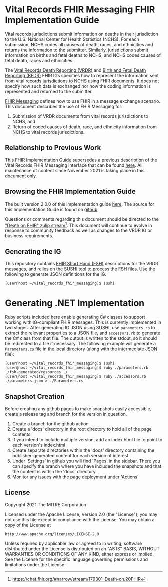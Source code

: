 # Vital Records FHIR Messaging FHIR Implementation Guide


Vital records jurisdictions submit information on deaths in their jurisdiction to the U.S. National Center for Health Statistics (NCHS). For each submission, NCHS codes all causes of death, races, and ethnicities and returns the information to the submitter.  Similarly, jurisdictions submit information on births and fetal deaths to NCHS, and NCHS codes causes of fetal death, races and ethnicities.

The [Vital Records Death Reporting (VRDR)](http://hl7.org/fhir/us/vrdr/) and [Birth and Fetal Death Reporting (BFDR)](http://hl7.org/fhir/us/fhir-bfdr/) FHIR IGs specifies how to represent the information sent from vital records jurisdictions to NCHS using FHIR documents. It does not specify how such data is exchanged nor how the coding information is represented and returned to the submitter.

[FHIR Messaging](http://hl7.org/fhir/messaging.html) defines how to use FHIR in a message exchange scenario. This document describes the use of FHIR Messaging for:

1. Submission of VRDR documents from vital records jurisdictions to NCHS, and
2. Return of coded causes of death, race, and ethnicity information from NCHS to vital records jurisdictions.

## Relationship to Previous Work
This FHIR Implementation Guide supersedes a previous description of the Vital Records FHIR Messaging interface that can be found [here](https://github.com/nightingaleproject/vital_records_fhir_messaging).  All maintenance of content since November 2021 is taking place in this document only.

## Browsing the FHIR Implementation Guide
The built version 2.0.0 of this implementation guide [here](https://nightingaleproject.github.io/vital_records_fhir_messaging_ig/).  The source for this Implementation Guide is found on [github](https://github.com/nightingaleproject/vital_records_fhir_messaging_ig).

Questions or comments regarding this document should be directed to the ["Death on FHIR" zulip stream](https://chat.fhir.org/#narrow/stream/179301-Death-on.20FHIR)[^1]. This document will continue to evolve in response to community feedback as well as changes to the VRDR IG or business requirements.

[^1]: https://chat.fhir.org/#narrow/stream/179301-Death-on.20FHIR


## Generating the IG

This repository contains [FHIR Short Hand (FSH)](https://build.fhir.org/ig/HL7/fhir-shorthand/) descriptions for the VRDR messages, and relies on the [SUSHI tool](https://github.com/FHIR/sushi) to process the FSH files. Use the following to generate JSON definitions for the IG.

```shell
[user@host ~/vital_records_fhir_messaging]$ sushi
```

# Generating .NET Implementation

Ruby scripts included here enable generating C# classes to support working with IG-compliant FHIR messages. This is currently implemented in two stages. After generating IG JSON using SUSHI, use `parameters.rb` to extract the relevant properties to a JSON file, and `accessors.rb` to generate the C# class from that file. The output is written to the stdout, so it should be redirected to a file if necessary. The following example will generate a `Parameters.cs` file in the local directory (along with the intermediate JSON file):

```shell
[user@host ~/vital_records_fhir_messaging]$ sushi
[user@host ~/vital_records_fhir_messaging]$ ruby ./parameters.rb ./fsh-generated/resources ./
[user@host ~/vital_records_fhir_messaging]$ ruby ./accessors.rb ./parameters.json > ./Parameters.cs
```

## Snapshot Creation
Before creating any github pages to make snapshots easily accessible, create a release tag and branch for the version in question.

1. Create a branch for the github action
2. Create a 'docs' directory in the root directory to hold all of the page contents
3. If you intend to include multiple version, add an index.html file to point to each version's index.html
4. Create separate directories within the 'docs' directory containing the publisher-generated content for each version of interest
5. Under 'Settings' in github you will find 'Pages' in the sidebar. There you can specify the branch where you have included the snapshots and that the content is within the 'docs' directory
6. Monitor any issues with the page deployment under 'Actions'

## License

Copyright 2021 The MITRE Corporation

Licensed under the Apache License, Version 2.0 (the "License"); you may not use this file except in compliance with the License. You may obtain a copy of the License at
```
http://www.apache.org/licenses/LICENSE-2.0
```
Unless required by applicable law or agreed to in writing, software distributed under the License is distributed on an "AS IS" BASIS, WITHOUT WARRANTIES OR CONDITIONS OF ANY KIND, either express or implied. See the License for the specific language governing permissions and limitations under the License.
